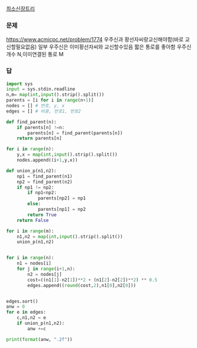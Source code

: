 [최소신장트리](../theory/최소신장트리.md)
### 문제
https://www.acmicpc.net/problem/1774
우주신과 황선자씨랑교신해야함(바로 교신할필요없음)
일부 우주신은 이미황선자씨와 교신할수있음
짧은 통로를 좋아함
우주신 개수 N,이미연결된 통로 M

### 답
```python
import sys
input = sys.stdin.readline
n,m= map(int,input().strip().split())
parents = [i for i in range(n+1)]
nodes = [] # 번호, y, x
edges = [] # 비용, 번호1, 번호2

def find_parent(n):
    if parents[n] !=n:
        parents[n] = find_parent(parents[n])
    return parents[n]

for i in range(n):
    y,x = map(int,input().strip().split())
    nodes.append((i+1,y,x))

def union_p(n1,n2):
    np1 = find_parent(n1)
    np2 = find_parent(n2)
    if np1 != np2:
        if np1<np2:
            parents[np2] = np1
        else:
            parents[np1] = np2
        return True
    return False

for i in range(m):
    n1,n2 = map(int,input().strip().split())
    union_p(n1,n2)


for i in range(n):
    n1 = nodes[i]
    for j in range(i+1,n):
        n2 = nodes[j]
        cost=((n1[1]-n2[1])**2 + (n1[2]-n2[2])**2) ** 0.5
        edges.append((round(cost,2),n1[0],n2[0]))


edges.sort()
anw = 0
for e in edges:
    c,n1,n2 = e
    if union_p(n1,n2):
        anw +=c

print(format(anw, ".2f"))
```
